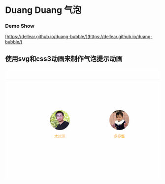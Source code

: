 # Duang Duang 气泡

### Demo Show
[https://dellear.github.io/duang-bubble/](https://dellear.github.io/duang-bubble/)


## 使用svg和css3动画来制作气泡提示动画
![duang-bubble](https://raw.githubusercontent.com/Dellear/duang-bubble/master/src/img/demo.gif)
